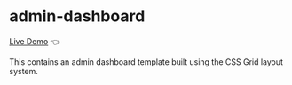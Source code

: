 # admin-dashboard    
[Live Demo](https://pintyapintya.github.io/admin-dashboard/) :point_left:  

This contains an admin dashboard template built using the CSS Grid layout system.

